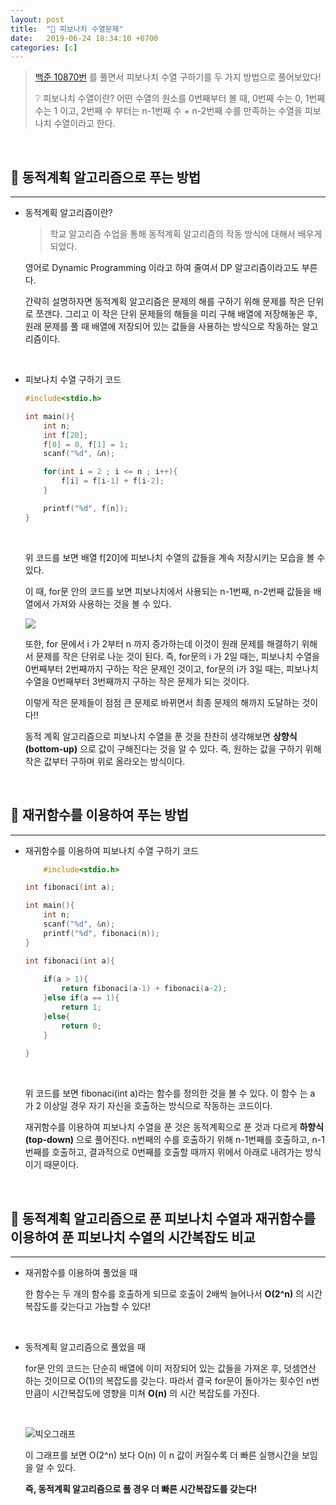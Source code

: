 ```yaml
---
layout: post
title:  "🐪 피보나치 수열문제"
date:   2019-06-24 18:34:10 +0700
categories: [c]
---
```


> [백준 10870번](https://www.acmicpc.net/problem/10870) 를 풀면서 피보나치 수열 구하기를 두 가지 방법으로 풀어보았다!
>
> ❔ 피보나치 수열이란?
> 어떤 수열의 원소를 0번째부터 볼 때, 0번째 수는 0, 1번째 수는 1 이고, 2번째 수 부터는 n-1번째 수 + n-2번째 수를 만족하는 수열을 피보나치 수열이라고 한다. 

<br>

## 🏢 동적계획 알고리즘으로 푸는 방법
---

- 동적계획 알고리즘이란?

	> 학교 알고리즘 수업을 통해 동적계획 알고리즘의 작동 방식에 대해서 배우게 되었다. 

	영어로 Dynamic Programming 이라고 하여 줄여서 DP 알고리즘이라고도 부른다.

	간략히 설명하자면 동적계획 알고리즘은 문제의 해를 구하기 위해 문제를 작은 단위로 쪼갠다. 그리고 이 작은 단위 문제들의 해들을 미리 구해 배열에 저장해놓은 후, 원래 문제를 풀 때 배열에 저장되어 있는 값들을 사용하는 방식으로 작동하는 알고리즘이다.

	<br>

- 피보나치 수열 구하기 코드

	~~~c
	#include<stdio.h>

	int main(){
		int n;
		int f[20];  
		f[0] = 0, f[1] = 1;
		scanf("%d", &n);
	
		for(int i = 2 ; i <= n ; i++){
			f[i] = f[i-1] + f[i-2];
		}
	
		printf("%d", f[n]);
	}
	~~~

	<br>

	위 코드를 보면 배열 f[20]에 피보나치 수열의 값들을 계속 저장시키는 모습을 볼 수 있다. 

	이 때, for문 안의 코드를 보면 피보나치에서 사용되는 n-1번째, n-2번째 값들을 배열에서 가져와 사용하는 것을 볼 수 있다. 

	<img src = "https://user-images.githubusercontent.com/31889335/59999639-72b4e380-969d-11e9-81d7-c2ab02fbf6dc.PNG" >

	<br>

	또한, for 문에서 i 가 2부터 n 까지 증가하는데 이것이 원래 문제를 해결하기 위해서 문제를 작은 단위로 나눈 것이 된다. 즉, for문의 i 가 2일 때는, 피보나치 수열을 0번째부터 2번째까지 구하는 작은 문제인 것이고, for문의 i가 3일 때는, 피보나치 수열을 0번째부터 3번째까지 구하는 작은 문제가 되는 것이다.

	이렇게 작은 문제들이 점점 큰 문제로 바뀌면서 최종 문제의 해까지 도달하는 것이다!!

	동적 계획 알고리즘으로 피보나치 수열을 푼 것을 찬찬히 생각해보면 __상향식(bottom-up)__ 으로 값이 구해진다는 것을 알 수 있다. 즉, 원하는 값을 구하기 위해 작은 값부터 구하며 위로 올라오는 방식이다.

	<br>

## 📢 재귀함수를 이용하여 푸는 방법
---

- 재귀함수를 이용하여 피보나치 수열 구하기 코드

	~~~c
		#include<stdio.h>

	int fibonaci(int a);

	int main(){
		int n;
		scanf("%d", &n);
		printf("%d", fibonaci(n));
	} 

	int fibonaci(int a){
		
		if(a > 1){
			return fibonaci(a-1) + fibonaci(a-2);	
		}else if(a == 1){
			return 1;
		}else{
			return 0;
		}
		
	}
	~~~

	<br>

	위 코드를 보면 fibonaci(int a)라는 함수를 정의한 것을 볼 수 있다. 이 함수 는 a 가 2 이상일 경우 자기 자신을 호출하는 방식으로 작동하는 코드이다. 

	재귀함수를 이용하여 피보나치 수열을 푼 것은 동적계획으로 푼 것과 다르게 __하향식(top-down)__ 으로 풀어진다. n번째의 수를 호출하기 위해 n-1번째를 호출하고, n-1번째를 호출하고, 결과적으로 0번째를 호출할 때까지 위에서 아래로 내려가는 방식이기 때문이다.

	<br>

## 💁 동적계획 알고리즘으로 푼 피보나치 수열과 재귀함수를 이용하여 푼 피보나치 수열의 시간복잡도 비교
---

- 재귀함수를 이용하여 풀었을 때

	한 함수는 두 개의 함수를 호출하게 되므로 호출이 2배씩 늘어나서 __O(2^n)__ 의 시간복잡도를 갖는다고 가늠할 수 있다!

	<br>

- 동적계획 알고리즘으로 풀었을 때

	for문 안의 코드는 단순히 배열에 이미 저장되어 있는 값들을 가져온 후, 덧셈연산 하는 것이므로 O(1)의 복잡도를 갖는다. 따라서 결국 for문이 돌아가는 횟수인 n번만큼이 시간복잡도에 영향을 미쳐 __O(n)__ 의 시간 복잡도를 가진다.

	<br>

	![빅오그래프](https://user-images.githubusercontent.com/31889335/57003736-a1658f00-6c03-11e9-89f8-3e814df31eee.PNG) 

	이 그래프를 보면 O(2^n) 보다 O(n) 이 n 값이 커질수록 더 빠른 실행시간을 보임을 알 수 있다. 

	__즉, 동적계획 알고리즘으로 풀 경우 더 빠른 시간복잡도를 갖는다!__ 